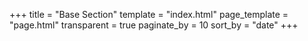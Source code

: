 +++
title = "Base Section"
template = "index.html"
page_template = "page.html"
transparent = true
paginate_by = 10
sort_by = "date"
+++